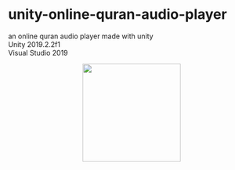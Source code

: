 # unity-online-quran-audio-player
an online quran audio player made with unity    
Unity 2019.2.2f1  
Visual Studio 2019
<p align="center">
  <img src="https://raw.githubusercontent.com/SaidRH/unity-online-quran-audio-player/master/preview.gif" width="200">  
<p>

